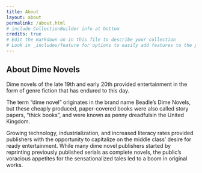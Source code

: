 ```yaml
---
title: About
layout: about
permalink: /about.html
# include CollectionBuilder info at bottom
credits: true
# Edit the markdown on in this file to describe your collection
# Look in _includes/feature for options to easily add features to the page
---
```


## About Dime Novels

Dime novels of the late 19th and early 20th provided entertainment in the form of genre fiction that has endured to this day.

The term “dime novel” originates in the brand name Beadle’s Dime Novels, but these cheaply produced, paper-covered books were also called story papers, “thick books”, and were known as penny dreadfulsin the United Kingdom.

Growing technology, industrialization, and increased literacy rates provided publishers with the opportunity to capitalize on the middle class’ desire for ready entertainment. While many dime novel publishers started by reprinting previously published serials as complete novels, the public’s voracious appetites for the sensationalized tales led to a boom in original works.
